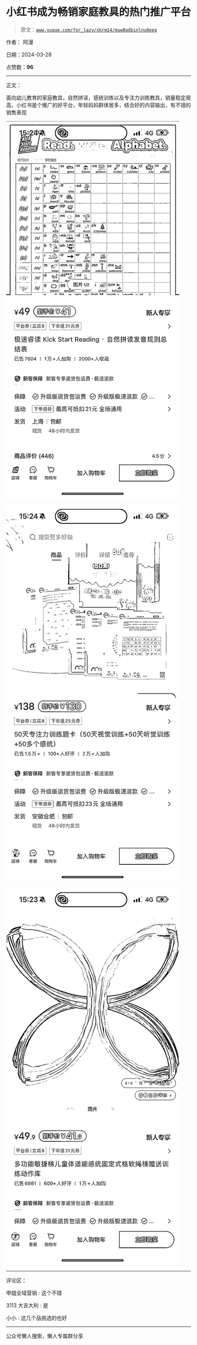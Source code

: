 # 小红书成为畅销家庭教具的热门推广平台

> 原文：[`www.yuque.com/for_lazy/xkrm14/muw8qdbinlnu8eeq`](https://www.yuque.com/for_lazy/xkrm14/muw8qdbinlnu8eeq)

作者： 阿漫

日期：2024-03-28

点赞数：**96**

* * *

正文：

面向幼儿教育的家庭教具，自然拼读，感统训练以及专注力训练教具，销量稳定居高，小红书是个推广的好平台，年轻妈妈群体居多，结合好的内容输出，有不错的销售表现

![](img/2355a535f420b0190b4d1a0e0bfa699a.png)

![](img/035fa271622002a84b624e5a829efb7a.png)

![](img/3698c5f8dc6992a2bc866d5f4d3d81ba.png)

* * *

评论区：

申姐全域营销 : 这个不错

3113 大吉大利 : 是

小小 : 这几个品挑选的也好

* * *

公众号懒人搜索，懒人专属群分享